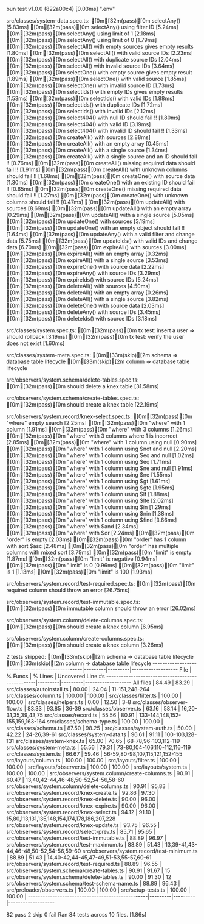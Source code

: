 bun test v1.0.0 (822a00c4)
[0.03ms] ".env"

src/classes/system-data.spec.ts:
[0m[32m(pass)[0m selectAny() [5.83ms]
[0m[32m(pass)[0m selectAny() using filter ID [5.24ms]
[0m[32m(pass)[0m selectAny() using limit of 1 [2.18ms]
[0m[32m(pass)[0m selectAny() using limit of 0 [1.79ms]
[0m[32m(pass)[0m selectAll() with empty sources gives empty results [1.80ms]
[0m[32m(pass)[0m selectAll() with valid source IDs [2.23ms]
[0m[32m(pass)[0m selectAll() with duplicate source IDs [2.04ms]
[0m[32m(pass)[0m selectAll() with invalid source IDs [3.64ms]
[0m[32m(pass)[0m selectOne() with empty source gives empty result [1.89ms]
[0m[32m(pass)[0m selectOne() with valid source [1.85ms]
[0m[32m(pass)[0m selectOne() with invalid source ID [1.73ms]
[0m[32m(pass)[0m selectIds() with empty IDs gives empty results [1.53ms]
[0m[32m(pass)[0m selectIds() with valid IDs [1.88ms]
[0m[32m(pass)[0m selectIds() with duplicate IDs [1.72ms]
[0m[32m(pass)[0m selectIds() with invalid IDs [2.12ms]
[0m[32m(pass)[0m select404() with null ID should fail !! [1.80ms]
[0m[32m(pass)[0m select404() with valid ID [3.19ms]
[0m[32m(pass)[0m select404() with invalid ID should fail !! [1.33ms]
[0m[32m(pass)[0m createAll() with sources [2.88ms]
[0m[32m(pass)[0m createAll() with an empty array [0.45ms]
[0m[32m(pass)[0m createAll() with a single source [1.34ms]
[0m[32m(pass)[0m createAll() with a single source and an ID should fail !! [0.76ms]
[0m[32m(pass)[0m createAll() missing required data should fail !! [1.91ms]
[0m[32m(pass)[0m createAll() with unknown columns should fail !! [1.68ms]
[0m[32m(pass)[0m createOne() with source data [1.30ms]
[0m[32m(pass)[0m createOne() with an existing ID should fail !! [0.65ms]
[0m[32m(pass)[0m createOne() missing required data should fail !! [1.27ms]
[0m[32m(pass)[0m createOne() with unknown columns should fail !! [0.47ms]
[0m[32m(pass)[0m updateAll() with sources [8.69ms]
[0m[32m(pass)[0m updateAll() with an empty array [0.29ms]
[0m[32m(pass)[0m updateAll() with a single source [5.05ms]
[0m[32m(pass)[0m updateOne() with sources [3.19ms]
[0m[32m(pass)[0m updateOne() with an empty object should fail !! [1.64ms]
[0m[32m(pass)[0m updateAny() with a valid filter and change data [5.75ms]
[0m[32m(pass)[0m updateIds() with valid IDs and change data [6.70ms]
[0m[32m(pass)[0m expireAll() with sources [3.00ms]
[0m[32m(pass)[0m expireAll() with an empty array [0.32ms]
[0m[32m(pass)[0m expireAll() with a single source [3.53ms]
[0m[32m(pass)[0m expireOne() with source data [2.22ms]
[0m[32m(pass)[0m expireAny() with source IDs [3.29ms]
[0m[32m(pass)[0m expireIds() with source IDs [5.24ms]
[0m[32m(pass)[0m deleteAll() with sources [4.50ms]
[0m[32m(pass)[0m deleteAll() with an empty array [0.26ms]
[0m[32m(pass)[0m deleteAll() with a single source [3.82ms]
[0m[32m(pass)[0m deleteOne() with source data [2.03ms]
[0m[32m(pass)[0m deleteAny() with source IDs [3.45ms]
[0m[32m(pass)[0m deleteIds() with source IDs [3.18ms]

src/classes/system.spec.ts:
[0m[32m(pass)[0m tx test: insert a user => should rollback [3.19ms]
[0m[32m(pass)[0m tx test: verify the user does not exist [1.60ms]

src/classes/system-meta.spec.ts:
[0m[33m(skip)[2m schema => database table lifecycle
[0m[33m(skip)[2m column => database table lifecycle

src/observers/system.schema/delete-tables.spec.ts:
[0m[32m(pass)[0m should delete a knex table [31.58ms]

src/observers/system.schema/create-tables.spec.ts:
[0m[32m(pass)[0m should create a knex table [22.19ms]

src/observers/system.record/knex-select.spec.ts:
[0m[32m(pass)[0m "where" empty search [2.25ms]
[0m[32m(pass)[0m "where" with 1 column [1.91ms]
[0m[32m(pass)[0m "where" with 3 columns [1.26ms]
[0m[32m(pass)[0m "where" with 3 columns where 1 is incorrect [2.85ms]
[0m[32m(pass)[0m "where" with 1 column using null [0.90ms]
[0m[32m(pass)[0m "where" with 1 column using $not and null [2.20ms]
[0m[32m(pass)[0m "where" with 1 column using $eq and null [1.02ms]
[0m[32m(pass)[0m "where" with 1 column using $eq [1.71ms]
[0m[32m(pass)[0m "where" with 1 column using $ne and null [1.91ms]
[0m[32m(pass)[0m "where" with 1 column using $ne [1.55ms]
[0m[32m(pass)[0m "where" with 1 column using $gt [1.61ms]
[0m[32m(pass)[0m "where" with 1 column using $gte [1.95ms]
[0m[32m(pass)[0m "where" with 1 column using $lt [1.88ms]
[0m[32m(pass)[0m "where" with 1 column using $lte [2.02ms]
[0m[32m(pass)[0m "where" with 1 column using $in [1.29ms]
[0m[32m(pass)[0m "where" with 1 column using $nin [1.38ms]
[0m[32m(pass)[0m "where" with 1 column using $find [3.66ms]
[0m[32m(pass)[0m "where" with $and [2.34ms]
[0m[32m(pass)[0m "where" with $or [2.24ms]
[0m[32m(pass)[0m "order" is empty [2.03ms]
[0m[32m(pass)[0m "order" has 1 column with sort $asc [2.48ms]
[0m[32m(pass)[0m "order" has multiple columns with mixed sort [3.79ms]
[0m[32m(pass)[0m "limit" is empty [1.87ms]
[0m[32m(pass)[0m "limit" is negative [0.94ms]
[0m[32m(pass)[0m "limit" is 0 [0.96ms]
[0m[32m(pass)[0m "limit" is 1 [1.13ms]
[0m[32m(pass)[0m "limit" is 100 [1.93ms]

src/observers/system.record/test-required.spec.ts:
[0m[32m(pass)[0m required column should throw an error [26.75ms]

src/observers/system.record/test-immutable.spec.ts:
[0m[32m(pass)[0m immutable column should throw an error [26.02ms]

src/observers/system.column/delete-columns.spec.ts:
[0m[32m(pass)[0m should create a knex column [6.95ms]

src/observers/system.column/create-columns.spec.ts:
[0m[32m(pass)[0m should create a knex column [3.26ms]

2 tests skipped:
[0m[33m(skip)[2m schema => database table lifecycle
[0m[33m(skip)[2m column => database table lifecycle
-------------------------------------------------|---------|---------|-------------------
File                                             | % Funcs | % Lines | Uncovered Line #s
-------------------------------------------------|---------|---------|-------------------
All files                                        |   84.49 |   83.29 |
 src/classes/autoinstall.ts                      |   80.00 |   24.04 | 11-151,248-264
 src/classes/column.ts                           |  100.00 |  100.00 | 
 src/classes/filter.ts                           |  100.00 |  100.00 | 
 src/classes/helpers.ts                          |    0.00 |   12.50 | 3-8
 src/classes/observer-flow.ts                    |   83.33 |   93.85 | 36-39
 src/classes/observer.ts                         |   63.16 |   58.14 | 16,20-31,35,39,43,75
 src/classes/record.ts                           |   55.56 |   80.91 | 133-144,148,152-155,159,163-164
 src/classes/schema-type.ts                      |  100.00 |  100.00 | 
 src/classes/schema.ts                           |   87.50 |   98.25 | 
 src/classes/system-auth.ts                      |   50.00 |   42.22 | 24-26,39-61
 src/classes/system-data.ts                      |   96.61 |   91.11 | 100-103,128-131
 src/classes/system-knex.ts                      |   65.00 |   70.65 | 68-78,96-103,112-119
 src/classes/system-meta.ts                      |   55.56 |   79.31 | 73-80,104-106,110-112,116-119
 src/classes/system.ts                           |   66.67 |   59.46 | 56-59,80-98,107,115,121,152-155
 src/layouts/column.ts                           |  100.00 |  100.00 | 
 src/layouts/filter.ts                           |  100.00 |  100.00 | 
 src/layouts/observer.ts                         |  100.00 |  100.00 | 
 src/layouts/system.ts                           |  100.00 |  100.00 | 
 src/observers/system.column/create-columns.ts   |   90.91 |   60.47 | 13,40,42-44,46-48,50-52,54-56,58-60
 src/observers/system.column/delete-columns.ts   |   90.91 |   95.83 | 
 src/observers/system.record/knex-create.ts      |   92.86 |   97.30 | 
 src/observers/system.record/knex-delete.ts      |   90.00 |   96.00 | 
 src/observers/system.record/knex-expire.ts      |   90.00 |   96.00 | 
 src/observers/system.record/knex-select.ts      |   94.12 |   91.10 | 15,80,113,131,135,148,154,174,178,186,207,228
 src/observers/system.record/knex-update.ts      |   93.75 |   96.55 | 
 src/observers/system.record/select-prev.ts      |   85.71 |   95.65 | 
 src/observers/system.record/test-immutable.ts   |   88.89 |   96.97 | 
 src/observers/system.record/test-maximum.ts     |   88.89 |   51.43 | 13,39-41,43-44,46-48,50-52,54-56,59-60
 src/observers/system.record/test-minimum.ts     |   88.89 |   51.43 | 14,40-42,44-45,47-49,51-53,55-57,60-61
 src/observers/system.record/test-required.ts    |   88.89 |   96.55 | 
 src/observers/system.schema/create-tables.ts    |   90.91 |   91.67 | 15
 src/observers/system.schema/delete-tables.ts    |   90.00 |   91.30 | 12
 src/observers/system.schema/test-schema-name.ts |   88.89 |   96.43 | 
 src/preloader/observers.ts                      |  100.00 |  100.00 | 
 src/setup-tests.ts                              |  100.00 |  100.00 | 
-------------------------------------------------|---------|---------|-------------------

 82 pass
 2 skip
 0 fail
Ran 84 tests across 10 files. [1.86s]
